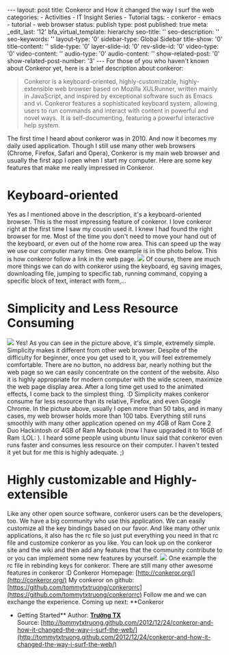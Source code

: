 --- layout: post title: Conkeror and How it changed the way I surf the
web categories: - Activities - IT Insight Series - Tutorial tags: -
conkeror - emacs - tutorial - web browser status: publish type: post
published: true meta: \_edit\_last: '12' bfa\_virtual\_template:
hierarchy seo-title: '' seo-description: '' seo-keywords: ''
layout-type: '0' sidebar-type: Global Sidebar title-show: '0'
title-content: '' slide-type: '0' layer-slide-id: '0' rev-slide-id: '0'
video-type: '0' video-content: '' audio-type: '0' audio-content: ''
show-related-post: '0' show-related-post-number: '3' --- For those of
you who haven't known about Conkeror yet, here is a brief description
about conkeror:

> Conkeror is a keyboard-oriented, highly-customizable,
> highly-extensible web browser based on Mozilla XULRunner, written
> mainly in JavaScript, and inspired by exceptional software such as
> Emacs and vi. Conkeror features a sophisticated keyboard system,
> allowing users to run commands and interact with content in powerful
> and novel ways.  It is self-documenting, featuring a powerful
> interactive help system.

The first time I heard about conkeror was in 2010. And now it becomes my
daily used application. Though I still use many other web browsers
(Chrome, Firefox, Safari and Opera), Conkeror is my main web browser and
usually the first app I open when I start my computer. Here are some key
features that make me really impressed in Conkeror.

# Keyboard-oriented

Yes as I mentioned above in the description, it's a keyboard-oriented
browser. This is the most impressing feature of conkeror. I love
conkeror right at the first time I saw my cousin used it. I knew I had
found the right browser for me. Most of the time you don't need to move
your hand out of the keyboard, or even out of the home row area. This
can speed up the way we use our computer many times. One example is in
the photo below. This is how conkeror follow a link in the web page.
[![](http://rmitc.org/wp-content/uploads/2012/12/Screen-Shot-2012-12-23-at-7.00.55-PM3.png)](http://rmitc.org/wp-content/uploads/2012/12/Screen-Shot-2012-12-23-at-7.00.55-PM3.png)
Of course, there are much more things we can do with conkeror using the
keyboard, eg saving images, downloading file, jumping to specific tab,
running command, copying a specific block of text, interact with
form,...

# Simplicity and Less Resource Consuming

[![](http://rmitc.org/wp-content/uploads/2012/12/Screen-Shot-2012-12-23-at-7.28.26-PM.png)](http://rmitc.org/wp-content/uploads/2012/12/Screen-Shot-2012-12-23-at-7.28.26-PM.png)
Yes! As you can see in the picture above, it's simple, extremely simple.
Simplicity makes it different from other web browser. Despite of the
difficulty for beginner, once you get used to it, you will feel
extrememely comfortable. There are no button, no address bar, nearly
nothing but the web page so we can easily concentrate on the content of
the website. Also it is highly appropriate for modern computer with the
wide screen, maximize the web page display area. After a long time get
used to the animated effects, I come back to the simplest thing. :D
Simplicity makes conkeror consume far less resource than its relative,
Firefox, and even Google Chrome. In the picture above, usually I open
more than 50 tabs, and in many cases, my web browser holds more than 100
tabs. Everything still runs smoothly with many other application opened
on my 4GB of Ram Core 2 Duo Hackintosh or 4GB of Ram Macbook (now I have
upgraded it to 16GB of Ram :LOL: ). I heard some people using ubuntu
linux said that conkeror even runs faster and consumes less resource on
their computer. I haven't tested it yet but for me this is highly
adequate. ;)

# Highly customizable and Highly-extensible

Like any other open source software, conkeror users can be the
developers, too. We have a big community who use this application. We
can easily customize all the key bindings based on our favor. And like
many other unix applications, it also has the rc file so just put
everything you need in that rc file and customize conkeror as you like.
You can look up on the conkeror site and the wiki and then add any
features that the community contribute to or you can implement some new
features by yourself.
[![](http://rmitc.org/wp-content/uploads/2012/12/Screen-Shot-2012-12-23-at-7.37.39-PM.png)](http://rmitc.org/wp-content/uploads/2012/12/Screen-Shot-2012-12-23-at-7.37.39-PM.png)
One example the rc file in rebinding keys for conkeror. There are still
many other awesome features in conkeror :D Conkeror Homepage:
[http://conkeror.org/](http://conkeror.org/) My conkeror on github:
[https://github.com/tommytxtruong/conkerorrc](https://github.com/tommytxtruong/conkerorrc)
Follow me and we can exchange the experience. Coming up next: **Conkeror
- Getting Started** Author: **[Trường
TX](http://www.facebook.com/mr.truong.tx?ref=tn_tnmn)**
Source: [http://tommytxtruong.github.com/2012/12/24/conkeror-and-how-it-changed-the-way-i-surf-the-web/](http://tommytxtruong.github.com/2012/12/24/conkeror-and-how-it-changed-the-way-i-surf-the-web/)
